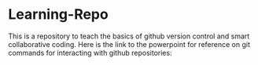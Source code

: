 # Learning-Repo

This is a repository to teach the basics of github version control and smart collaborative coding. Here is the link to the powerpoint for reference on git commands for interacting with github repositories:
